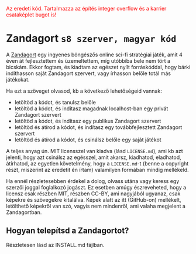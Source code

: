 <font color="red">Az eredeti kód. Tartalmazza az építés integer overflow és a karrier csataképlet bugot is!</font>


Zandagort `s8 szerver, magyar kód`
==================================

A [Zandagort](http://zandagort.hu/) egy ingyenes böngészős online sci-fi stratégiai játék, amit 4 éven át fejlesztettem és üzemeltettem, míg utóbbiba bele nem tört a bicskám. Ekkor fogtam, és kiadtam az egészet nyílt forráskóddal, hogy bárki indíthasson saját Zandagort szervert, vagy írhasson belőle totál más játékokat.

Ha ezt a szöveget olvasod, kb a következő lehetőségeid vannak:

* letöltöd a kódot, és tanulsz belőle
* letöltöd a kódot, és indítasz magadnak localhost-ban egy privát Zandagort szervert
* letöltöd a kódot, és indítasz egy publikus Zandagort szervert
* letöltöd és átírod a kódot, és indítasz egy továbbfejlesztett Zandagort szervert
* letöltöd és átírod a kódot, és csinálsz belőle egy saját játékot

A teljes anyag ún. MIT licensszel van kiadva (lásd `LICENSE.md`), ami kb azt jelenti, hogy azt csinálsz az egésszel, amit akarsz, kiadhatod, eladhatod, átírhatod, az egyetlen követelmény, hogy a `LICENSE.md`-t (benne a copyright részt, miszerint az eredetit én írtam) valamilyen formában mindig mellékeld.

Ha ennél részletesebben érdekel a dolog, olvass utána vagy keress egy szerzői joggal foglalkozó jogászt. Ez esetben amúgy észreveheted, hogy a licensz csak részben MIT, részben CC-BY, ami nagyjából ugyanaz, csak képekre és szövegekre kitalálva. Képek alatt az itt (GitHub-on) mellékelt, letölthető képekről van szó, vagyis nem mindenről, ami valaha megjelent a Zandagortban.


## Hogyan telepítsd a Zandagortot?

Részletesen lásd az INSTALL.md fájlban.

